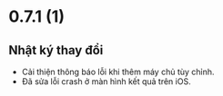 # 0.7.1 (1)

## Nhật ký thay đổi

- Cải thiện thông báo lỗi khi thêm máy chủ tùy chỉnh.
- Đã sửa lỗi crash ở màn hình kết quả trên iOS.
